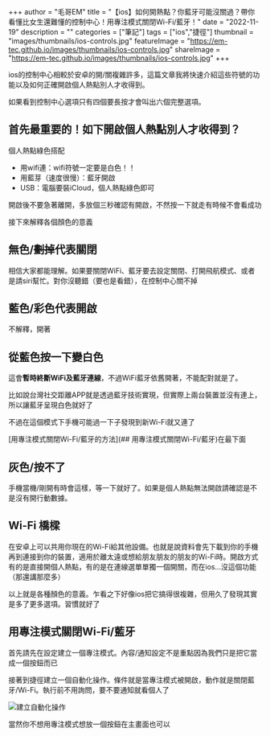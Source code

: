 +++
author = "毛哥EM"
title = "【ios】如何開熱點？你藍牙可能沒關過？帶你看懂比女生還難懂的控制中心！用專注模式關閉Wi-Fi/藍牙！"
date = "2022-11-19"
description = ""
categories = ["筆記"]
tags = ["ios","捷徑"]
thumbnail = "images/thumbnails/ios-controls.jpg"
featureImage = "https://em-tec.github.io/images/thumbnails/ios-controls.jpg"
shareImage = "https://em-tec.github.io/images/thumbnails/ios-controls.jpg"
+++

ios的控制中心相較於安卓的開/關複雜許多，這篇文章我將快速介紹這些符號的功能以及如何正確開啟個人熱點別人才收得到。

<!-- more -->

如果看到控制中心選項只有四個要長按才會叫出六個完整選項。

## 首先最重要的！如下開啟個人熱點別人才收得到？

個人熱點綠色搭配

* 用wifi連：wifi符號一定要是白色！！
* 用藍芽（速度很慢）：藍牙開啟
* USB：電腦要裝iCloud，個人熱點綠色即可

開啟後不要急著離開，多放個三秒確認有開啟，不然按一下就走有時候不會看成功

接下來解釋各個顏色的意義

## 無色/<s>劃掉</s>代表關閉

相信大家都能理解。如果要關閉WiFi、藍牙要去設定關閉、打開飛航模式、或者是請siri幫忙。對你沒聽錯（要也是看錯），在控制中心關不掉

## 藍色/彩色代表開啟

不解釋，開著

## 從藍色按一下變白色

這會**暫時終斷WiFi及藍牙連線**，不過WiFi藍牙依舊開著，不能配對就是了。

比如說台灣社交距離APP就是透過藍牙技術實現，但實際上兩台裝置並沒有連上，所以讓藍牙呈現白色就好了

不過在這個模式下手機可能過一下子發現到新Wi-Fi就又連了

[用專注模式關閉Wi-Fi/藍牙的方法](## 用專注模式關閉Wi-Fi/藍牙)在最下面

## 灰色/按不了

手機當機/剛開有時會這樣，等一下就好了。如果是個人熱點無法開啟請確認是不是沒有開行動數據。

## Wi-Fi 橋樑

在安卓上可以共用你現在的Wi-Fi給其他設備。也就是說資料會先下載到你的手機再到連接到你的裝置，適用於離太遠或想給朋友朋友的朋友的Wi-Fi時。開啟方式有的是直接開個人熱點，有的是在連線選單單獨一個開關，而在ios...沒這個功能（那還講那麼多）

以上就是各種顏色的意義。乍看之下好像ios把它搞得很複雜，但用久了發現其實是多了更多選項。習慣就好了

## 用專注模式關閉Wi-Fi/藍牙

首先請先在設定建立一個專注模式。內容/通知設定不是重點因為我們只是把它當成一個按鈕而已

接著到捷徑建立一個自動化操作。條件就是當專注模式被開啟，動作就是關閉藍牙/Wi-Fi。執行前不用詢問，要不要通知就看個人了

![建立自動化操作](https://em-tec.github.io/images/ios-controls-shortcuts.jpeg)

當然你不想用專注模式想放一個按鈕在主畫面也可以